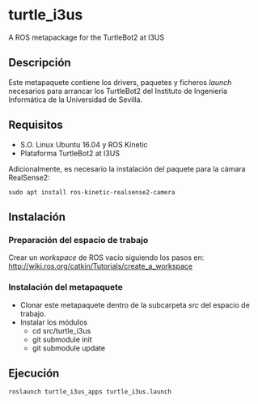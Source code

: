 # turtle_i3us
A  ROS metapackage for the TurtleBot2 at I3US

## Descripción

Este metapaquete contiene los drivers, paquetes y ficheros *launch* necesarios para arrancar los TurtleBot2 del Instituto de Ingeniería Informática de la Universidad de Sevilla. 

## Requisitos

- S.O. Linux Ubuntu 16.04 y ROS Kinetic 
- Plataforma TurtleBot2 at I3US

Adicionalmente, es necesario la instalación del paquete para la cámara RealSense2:

```
sudo apt install ros-kinetic-realsense2-camera
```

## Instalación

### Preparación del espacio de trabajo

Crear un *workspace* de ROS vacío siguiendo los pasos en: http://wiki.ros.org/catkin/Tutorials/create_a_workspace

### Instalación del metapaquete

- Clonar este metapaquete dentro de la subcarpeta *src* del espacio de trabajo. 
- Instalar los módulos
  + cd src/turtle_i3us
  + git submodule init
  + git submodule update

## Ejecución

```
roslaunch turtle_i3us_apps turtle_i3us.launch
```


